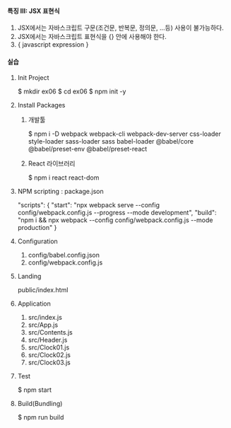 #### 특징 III: JSX 표현식 
1. JSX에서는 자바스크립트 구문(조건문, 반복문, 정의문, ...등) 사용이 불가능하다.
2. JSX에서는 자바스크립트 표현식을 {} 안에 사용해야 한다. 
3. { javascript expression }


#### 실습
1. Init Project

    $ mkdir ex06
    $ cd ex06
    $ npm init -y 

2. Install Packages
   
   1) 개발툴
   
        $ npm i -D webpack webpack-cli webpack-dev-server css-loader style-loader sass-loader sass babel-loader @babel/core @babel/preset-env @babel/preset-react

   2) React 라이브러리

        $ npm i react react-dom


3. NPM scripting : package.json

    "scripts": {
        "start": "npx webpack serve --config config/webpack.config.js --progress --mode development",
        "build": "npm i && npx webpack --config config/webpack.config.js --mode production"
    } 

4. Configuration

    1) config/babel.config.json
    2) config/webpack.config.js

5. Landing

    public/index.html

6. Application
    
    1) src/index.js
    2) src/App.js
    3) src/Contents.js
    4) src/Header.js
    5) src/Clock01.js
    6) src/Clock02.js
    7) src/Clock03.js
   
7. Test

    $ npm start

8. Build(Bundling)

    $ npm run build